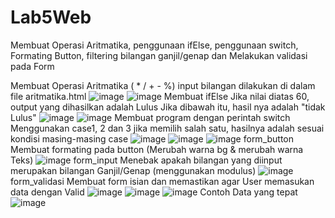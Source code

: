 # Lab5Web
Membuat Operasi Aritmatika, penggunaan ifElse, penggunaan switch, Formating Button, filtering bilangan ganjil/genap dan Melakukan validasi pada Form

Membuat Operasi Aritmatika ( * / + - %)
input bilangan dilakukan di dalam file aritmatika.html
![image](https://github.com/user-attachments/assets/5d9ec7e8-a691-4143-9ac6-322d60315838)
![image](https://github.com/user-attachments/assets/7558f433-04ee-4bdc-8a47-22a5ff25aeaa)
Membuat ifElse
Jika nilai diatas 60, output yang dihasilkan adalah Lulus
Jika dibawah itu, hasil nya adalah "tidak Lulus"
![image](https://github.com/user-attachments/assets/b0e89513-e69d-46b3-86cc-0fac6f555d82)
![image](https://github.com/user-attachments/assets/15ad3de6-97b3-4317-81a9-9595f57c7ce8)
Membuat program dengan perintah switch
Menggunakan case1, 2 dan 3
jika memilih salah satu, hasilnya adalah sesuai kondisi masing-masing case
![image](https://github.com/user-attachments/assets/c9f3dc6d-b267-42a3-bce5-5f4940b5856d)
![image](https://github.com/user-attachments/assets/725b14b6-3219-46ac-bdbb-55c46efe128c)
![image](https://github.com/user-attachments/assets/4c725e4c-926d-4daf-b18a-3474e1ece354)
form_button
Membuat formating pada button (Merubah warna bg & merubah warna Teks)
![image](https://github.com/user-attachments/assets/a3309527-9f31-4927-a1a0-cbf634285f31)
form_input
Menebak apakah bilangan yang diinput merupakan bilangan Ganjil/Genap (menggunakan modulus)
![image](https://github.com/user-attachments/assets/c2c6cc97-214c-403a-a97e-aac8cbc49b9f)
form_validasi
Membuat form isian dan memastikan agar User memasukan data dengan Valid
![image](https://github.com/user-attachments/assets/5787cc0a-eb1c-43d8-a429-56e8d79bffc1)
![image](https://github.com/user-attachments/assets/54f441f1-51bd-40e8-8b3c-8f816fa3e422)
![image](https://github.com/user-attachments/assets/b62b08d7-9550-4c6d-ae9d-f61e2787690c)
Contoh Data yang tepat
![image](https://github.com/user-attachments/assets/78d88e97-8b52-4b86-8cf7-402a36eb3546)









